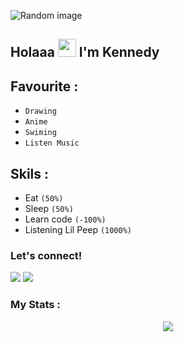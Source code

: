 ![Random image](https://telegra.ph/file/42934a3f63d07274d2de6.jpg)


## Holaaa <img src="https://github.com/TheDudeThatCode/TheDudeThatCode/blob/master/Assets/Hi.gif" width="29px"> I'm Kennedy

## Favourite :
- `Drawing`
- `Anime`
- `Swiming`
- `Listen Music`

## Skils :
- Eat `(50%)`
- Sleep `(50%)`
- Learn code `(-100%)`
- Listening Lil Peep `(1000%)`

### Let's connect!
<p>
    <a href="https://t.me/xgothboi" target="blank"><img src="https://img.shields.io/badge/sena-30302f?style=flat&logo=telegram" /></a>
    <a href="https://instagram.com/acxken._" target="blank"><img src="https://img.shields.io/badge/kennedy._-30302f?style=flat&logo=instagram" /></a>



### My Stats :
<p align="center"><a href="https://github.com/KennedyProject"><img src="https://github-readme-stats.vercel.app/api?username=KennedyProject&show_icons=true&theme=radical">
